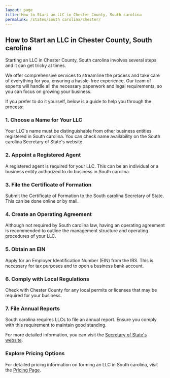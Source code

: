 ```yaml
---
layout: page
title: How to Start an LLC in Chester County, South carolina
permalink: /states/south carolina/chester/
---
```


<h2>How to Start an LLC in Chester County, South carolina</h2>

<p>Starting an LLC in Chester County, South carolina involves several steps and it can get tricky at times.</p>

<p>We offer comprehensive services to streamline the process and take care of everything for you, ensuring a hassle-free experience. Our team of experts will handle all the necessary paperwork and legal requirements, so you can focus on growing your business.</p>

<p>If you prefer to do it yourself, below is a guide to help you through the process:</p>

<h3>1. Choose a Name for Your LLC</h3>
<p>Your LLC's name must be distinguishable from other business entities registered in South carolina. You can check name availability on the South carolina Secretary of State's website.</p>

<h3>2. Appoint a Registered Agent</h3>
<p>A registered agent is required for your LLC. This can be an individual or a business entity authorized to do business in South carolina.</p>

<h3>3. File the Certificate of Formation</h3>
<p>Submit the Certificate of Formation to the South carolina Secretary of State. This can be done online or by mail.</p>

<h3>4. Create an Operating Agreement</h3>
<p>Although not required by South carolina law, having an operating agreement is recommended to outline the management structure and operating procedures of your LLC.</p>

<h3>5. Obtain an EIN</h3>
<p>Apply for an Employer Identification Number (EIN) from the IRS. This is necessary for tax purposes and to open a business bank account.</p>

<h3>6. Comply with Local Regulations</h3>
<p>Check with Chester County for any local permits or licenses that may be required for your business.</p>

<h3>7. File Annual Reports</h3>
<p>South carolina requires LLCs to file an annual report. Ensure you comply with this requirement to maintain good standing.</p>

<p>For more detailed information, you can visit the <a href="https://www.sos.south carolina.gov/">Secretary of State's website</a>.</p>

<h3>Explore Pricing Options</h3>
<p>For detailed pricing information on forming an LLC in South carolina, visit the <a href="{ '/new-pricing/' | relative_url }">Pricing Page</a>.</p>
